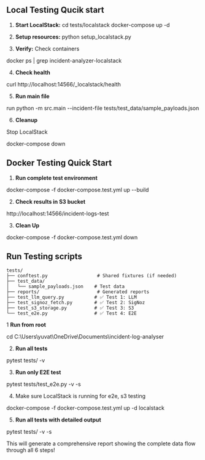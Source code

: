 ## Local Testing Qucik start

1. **Start LocalStack:**
cd tests/localstack
docker-compose up -d

2. **Setup resources:**
python setup_localstack.py

3. **Verify:**
Check containers

docker ps | grep incident-analyzer-localstack

4. **Check health**

curl http://localhost:14566/_localstack/health

5. **Run main file**
   
run python -m src.main --incident-file tests/test_data/sample_payloads.json

6. **Cleanup**

Stop LocalStack

docker-compose down


## Docker Testing Quick Start

1. **Run complete test environment**
   
docker-compose -f docker-compose.test.yml up --build

2. **Check results in S3 bucket**
   
http://localhost:14566/incident-logs-test

3. **Clean Up**
   
docker-compose -f docker-compose.test.yml down


## Run Testing scripts

```
tests/
├── conftest.py                  # Shared fixtures (if needed)
├── test_data/
│   └── sample_payloads.json    # Test data
├── reports/                     # Generated reports
├── test_llm_query.py           # ✅ Test 1: LLM
├── test_signoz_fetch.py        # ✅ Test 2: SigNoz
├── test_s3_storage.py          # ✅ Test 3: S3
└── test_e2e.py                 # ✅ Test 4: E2E
```

1 **Run from root**

cd C:\Users\yuvat\OneDrive\Documents\incident-log-analyser

2. **Run all tests**
   
pytest tests/ -v

3. **Run only E2E test**
   
pytest tests/test_e2e.py -v -s

4. Make sure LocalStack is running for e2e, s3 testing

docker-compose -f docker-compose.test.yml up -d localstack

5. **Run all tests with detailed output**
   
pytest tests/ -v -s

This will generate a comprehensive report showing the complete data flow through all 6 steps!
